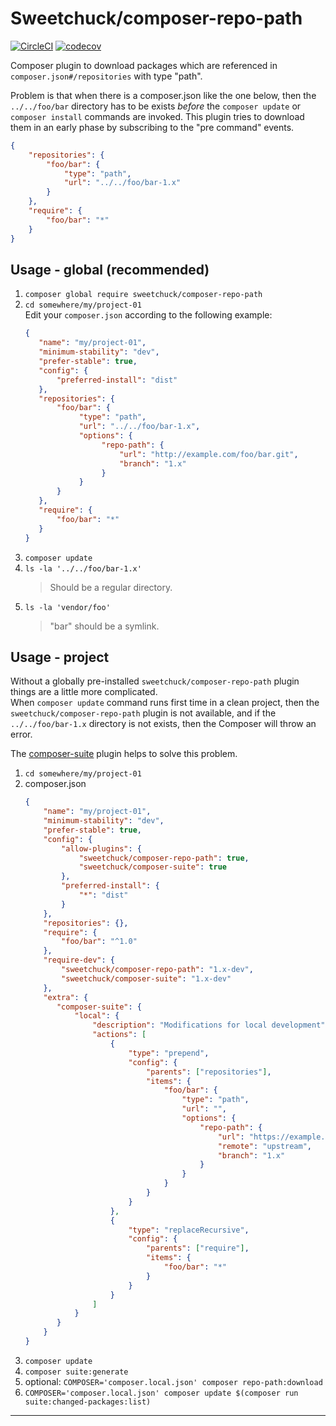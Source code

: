# Sweetchuck/composer-repo-path

[![CircleCI](https://circleci.com/gh/Sweetchuck/composer-repo-path/tree/1.x.svg?style=svg)](https://circleci.com/gh/Sweetchuck/composer-repo-path/?branch=1.x)
[![codecov](https://codecov.io/gh/Sweetchuck/composer-repo-path/branch/1.x/graph/badge.svg?token=J4L164YSGO)](https://app.codecov.io/gh/Sweetchuck/composer-repo-path/branch/1.x)

Composer plugin to download packages which are referenced in
`composer.json#/repositories` with type "path".

Problem is that when there is a composer.json like the one below, then the
`../../foo/bar` directory has to be exists _before_ the `composer update` or
`composer install` commands are invoked. This plugin tries to download them in
an early phase by subscribing to the "pre command" events.
```json
{
    "repositories": {
        "foo/bar": {
            "type": "path",
            "url": "../../foo/bar-1.x"
        }
    },
    "require": {
        "foo/bar": "*"
    }
}
```


## Usage - global (recommended)

1. `composer global require sweetchuck/composer-repo-path`
2. `cd somewhere/my/project-01`  
   Edit your `composer.json` according to the following example:
   ```json
   {
      "name": "my/project-01",
      "minimum-stability": "dev",
      "prefer-stable": true,
      "config": {
          "preferred-install": "dist"
      },
      "repositories": {
          "foo/bar": {
               "type": "path",
               "url": "../../foo/bar-1.x",
               "options": {
                    "repo-path": {
                        "url": "http://example.com/foo/bar.git",
                        "branch": "1.x"
                    }
               } 
          }
      },
      "require": {
          "foo/bar": "*"
      }
   }
   ```
3. `composer update`
4. `ls -la '../../foo/bar-1.x'`
   >  Should be a regular directory.
5. `ls -la 'vendor/foo'`
   >  "bar" should be a symlink.


## Usage - project

Without a globally pre-installed `sweetchuck/composer-repo-path` plugin things
are a little more complicated.  
When `composer update` command runs first time in a clean project, then the
`sweetchuck/composer-repo-path` plugin is not available, and if the
`../../foo/bar-1.x` directory is not exists, then the Composer will throw an
error.

The [composer-suite] plugin helps to solve this problem.

1. `cd somewhere/my/project-01`
2. composer.json
   ```json
   {
       "name": "my/project-01",
       "minimum-stability": "dev",
       "prefer-stable": true,
       "config": {
           "allow-plugins": {
               "sweetchuck/composer-repo-path": true,
               "sweetchuck/composer-suite": true
           },
           "preferred-install": {
               "*": "dist"
           }
       },
       "repositories": {},
       "require": {
           "foo/bar": "^1.0"
       },
       "require-dev": {
           "sweetchuck/composer-repo-path": "1.x-dev",
           "sweetchuck/composer-suite": "1.x-dev"
       },
       "extra": {
          "composer-suite": {
              "local": {
                  "description": "Modifications for local development",
                  "actions": [
                      {
                          "type": "prepend",
                          "config": {
                              "parents": ["repositories"],
                              "items": {
                                  "foo/bar": {
                                      "type": "path",
                                      "url": "",
                                      "options": {
                                          "repo-path": {
                                              "url": "https://example.com/foo/bar.git",
                                              "remote": "upstream",
                                              "branch": "1.x"
                                          }
                                      }
                                  }
                              }
                          }
                      },
                      {
                          "type": "replaceRecursive",
                          "config": {
                              "parents": ["require"],
                              "items": {
                                  "foo/bar": "*"
                              }
                          }
                      }
                  ]
              }
          }
       }
   }
   ```
3. `composer update`
4. `composer suite:generate`
5. optional: `COMPOSER='composer.local.json' composer repo-path:download`
6. `COMPOSER='composer.local.json' composer update $(composer run suite:changed-packages:list)`


---

[composer-suite]: https://github.com/Sweetchuck/composer-suite
